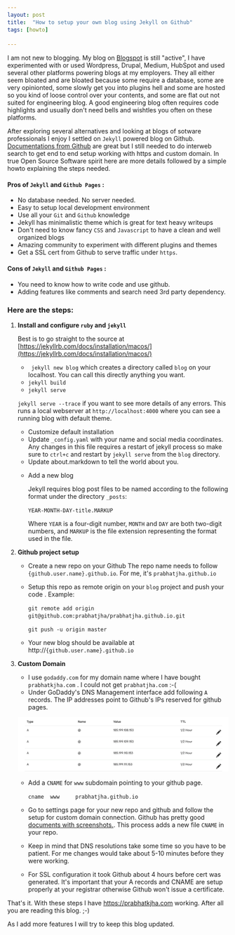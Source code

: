 ```yaml
---
layout: post
title:  "How to setup your own blog using Jekyll on Github"
tags: [howto]

---
```


I am not new to blogging. My blog on [Blogspot](https://prabhatkjha.blogspot.com) is still "active", I have experimented with or used Wordpress, Drupal, Medium, HubSpot and used several other platforms powering blogs at my employers. They all either seem bloated and are bloated because some require a database, some are very opinionted, some slowly get you into plugins hell and some are hosted so you kind of loose control over your contents, and some are flat out not suited for engineering blog. A good engineering blog often requires code highlights and usually don't need bells and wishtles you often on these platforms. 

After exploring several alternatives and looking at blogs of sotware professionals I enjoy I settled on `Jekyll` powered blog on Github. [Documentations from Github](https://help.github.com/en/articles/setting-up-your-github-pages-site-locally-with-jekyll) are great but I still needed to do interweb search to get end to end setup working with https and custom domain. In true Open Source Software spirit here are more details followed by a simple howto explaining the steps needed.

#### Pros of `Jekyll` and `Github Pages` :

* No database needed. No server needed.
* Easy to setup local development environment 
* Use all your `Git` and `Github` knowledge
* Jekyll has minimalistic theme which is great for text heavy writeups
* Don't need to know fancy `CSS` and `Javascript` to have a clean and well organized blogs
* Amazing community to experiment with different plugins and themes
* Get a SSL cert from Github to serve traffic under `https`. 

#### Cons of `Jekyll` and `Github Pages` :

* You need to know how to write code and use github.
* Adding features like comments and search need 3rd party dependency.

### Here are the steps:

1. **Install and configure `ruby` and `jekyll`**

	Best is to go straight to the source at [https://jekyllrb.com/docs/installation/macos/](https://jekyllrb.com/docs/installation/macos/)
	* ` jekyll new blog` which creates a directory called `blog` on your localhost. You can call this directly anything you want.
	* `jekyll build` 
	* `jekyll serve` 

	`jekyll serve --trace` if you want to see more details of any errors.
	This runs a local webserver at `http://localhost:4000` where you can see a running blog with default theme.


	* Customize default installation

	- Update `_config.yaml` with your name and social media coordinates. Any changes in this file requires a restart of jekyll process so make sure to `ctrl+c` and restart by `jekyll serve` from the `blog` directory.
	- Update about.markdown to tell the world about you.

	* Add a new blog 

		Jekyll requires blog post files to be named according to the following format under the directory `_posts`:

		`YEAR-MONTH-DAY-title.MARKUP`

		Where `YEAR` is a four-digit number, `MONTH` and `DAY` are both two-digit numbers, and `MARKUP` is the file extension representing the format used in the file.

2. **Github project setup**

	* Create a new repo on your Github 
		The repo name needs to follow  `{github.user.name}.github.io`. For me, it's `prabhatjha.github.io`
	* Setup this repo as remote origin on your `blog` project and push your code .
		Example: 

		`git remote add origin git@github.com:prabhatjha/prabhatjha.github.io.git`

		`git push -u origin master`
	* Your new blog should be available at http://`{github.user.name}.github.io`

3. **Custom Domain**

	* I use `godaddy.com` for my domain name where I have bought `prabhatkjha.com` . I could not get `prabhatjha.com` :-( 
	* Under GoDaddy's DNS Management interface add following `A` records. The IP addresses point to Github's IPs reserved for github pages.



	![GoDaddy A Record](/assets/godaddy-a-records-github.png)

	* Add a `CNAME` for `www` subdomain pointing to your github page.

		`cname 	www 	prabhatjha.github.io` 

	* Go to settings page for your new repo and github and follow the setup for custom domain connection. Github has pretty good [documents with screenshots.](https://help.github.com/en/articles/adding-or-removing-a-custom-domain-for-your-github-pages-site). This process adds a new file `CNAME` in your repo.
	* Keep in mind that DNS resolutions take some time so you have to be patient. For me changes would take about 5-10 minutes before they were working.
	* For SSL configuration it took Github about 4 hours before cert was generated. It's important that your A records and CNAME are setup properly at your registrar otherwise Github won't issue a certificate. 


That's it. With these steps I have https://prabhatkjha.com working. After all you are reading this blog. ;-)

As I add more features I will try to keep this blog updated.